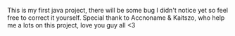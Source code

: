This is my first java project, there will be some bug I didn't notice yet so feel free to correct it yourself.
Special thank to Accnoname & Kaitszo, who help me a lots on this project, love you guy all <3
